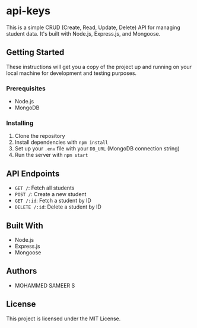 # api-keys

This is a simple CRUD (Create, Read, Update, Delete) API for managing student data. It's built with Node.js, Express.js, and Mongoose.

## Getting Started

These instructions will get you a copy of the project up and running on your local machine for development and testing purposes.

### Prerequisites

- Node.js
- MongoDB

### Installing

1. Clone the repository
2. Install dependencies with `npm install`
3. Set up your `.env` file with your `DB_URL` (MongoDB connection string)
4. Run the server with `npm start`

## API Endpoints

- `GET /`: Fetch all students
- `POST /`: Create a new student
- `GET /:id`: Fetch a student by ID
- `DELETE /:id`: Delete a student by ID

## Built With

- Node.js
- Express.js
- Mongoose

## Authors

- MOHAMMED SAMEER S

## License

This project is licensed under the MIT License.